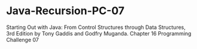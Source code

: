 # Java-Recursion-PC-07
Starting Out with Java: From Control Structures through Data Structures, 3rd Edition by Tony Gaddis and Godfry Muganda.  Chapter 16 Programming Challenge 07
